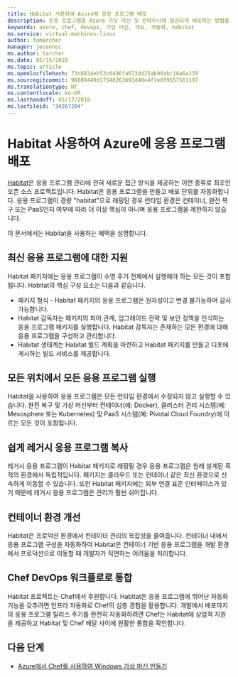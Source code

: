 ```yaml
---
title: Habitat 사용하여 Azure에 응용 프로그램 배포
description: 응용 프로그램을 Azure 가상 머신 및 컨테이너에 일관되게 배포하는 방법을 알아봅니다
keywords: azure, chef, devops, 가상 머신, 개요, 자동화, habitat
ms.service: virtual-machines-linux
author: tomarcher
manager: jeconnoc
ms.author: tarcher
ms.date: 05/15/2018
ms.topic: article
ms.openlocfilehash: 73c6834eb53c0496fa673dd25ab90abc18a6a139
ms.sourcegitcommit: 96089449d17548263691d40e4f1e8f9557561197
ms.translationtype: HT
ms.contentlocale: ko-KR
ms.lasthandoff: 05/17/2018
ms.locfileid: "34267204"
---
```

# <a name="use-habitat-to-deploy-your-application-to-azure"></a>Habitat 사용하여 Azure에 응용 프로그램 배포
[Habitat](https://www.habitat.sh/)은 응용 프로그램 관리에 전혀 새로운 접근 방식을 제공하는 이런 종류로 최초인 오픈 소스 프로젝트입니다. Habitat은 응용 프로그램을 만들고 배포 단위를 자동화합니다. 응용 프로그램이 경량 "habitat"으로 래핑된 경우 런타임 환경은 컨테이너, 완전 복구 또는 PaaS인지 여부에 따라 더 이상 핵심이 아니며 응용 프로그램을 제한하지 않습니다. 

이 문서에서는 Habitat을 사용하는 혜택을 설명합니다.

## <a name="support-for-the-modern-application"></a>최신 응용 프로그램에 대한 지원
Habitat 패키지에는 응용 프로그램이 수명 주기 전체에서 실행해야 하는 모든 것이 포함됩니다. Habitat의 핵심 구성 요소는 다음과 같습니다.
- 패키지 형식 - Habitat 패키지의 응용 프로그램은 원자성이고 변경 불가능하며 감사 가능합니다.
- Habitat 감독자는 패키지의 피어 관계, 업그레이드 전략 및 보안 정책을 인식하는 응용 프로그램 패키지를 실행합니다. Habitat 감독자는 존재하는 모든 환경에 대해 응용 프로그램을 구성하고 관리합니다.
- Habitat 생태계는 Habitat 빌드 계획을 마련하고 Habitat 패키지를 만들고 디포에 게시하는 빌드 서비스를 제공합니다.

## <a name="run-any-application-anywhere"></a>모든 위치에서 모든 응용 프로그램 실행
Habitat을 사용하여 응용 프로그램은 모든 런타임 환경에서 수정되지 않고 실행할 수 있습니다. 완전 복구 및 가상 머신부터 컨테이너(예: Docker), 클러스터 관리 시스템(예: Mesosphere 또는 Kubernetes) 및 PaaS 시스템(예: Pivotal Cloud Foundry)에 이르는 모든 것이 포함됩니다.

## <a name="easily-port-legacy-applications"></a>쉽게 레거시 응용 프로그램 복사
레거시 응용 프로그램이 Habitat 패키지로 래핑될 경우 응용 프로그램은 원래 설계된 목적의 환경에서 독립적입니다. 패키지는 클라우드 또는 컨테이너 같은 최신 환경으로 신속하게 이동할 수 있습니다. 또한 Habitat 패키지에는 외부 연결 표준 인터페이스가 있기 때문에 레거시 응용 프로그램은 관리가 훨씬 쉬어집니다.

## <a name="improve-the-container-experience"></a>컨테이너 환경 개선
Habitat은 프로덕션 환경에서 컨테이터 관리의 복잡성을 줄여줍니다. 컨테이너 내에서 응용 프로그램 구성을 자동화하여 Habitat은 컨테이너 기반 응용 프로그램을 개발 환경에서 프로덕션으로 이동할 때 개발자가 직면하는 어려움을 처리합니다.

## <a name="integrate-into-the-chef-devops-workflow"></a>Chef DevOps 워크플로로 통합
Habitat 프로젝트는 Chef에서 후원합니다. Habitat은 응용 프로그램에 뛰어난 자동화 기능을 갖추려면 인프라 자동화로 Chef의 심층 경험을 활용합니다. 개발에서 배포까지의 응용 프로그램 릴리스 주기를 완전히 자동화하려면 Chef는 Habitat에 상업적 지원을 제공하고 Habitat 및 Chef 배달 사이에 원활한 통합을 확인합니다.

## <a name="next-steps"></a>다음 단계
* [Azure에서 Chef를 사용하여 Windows 가상 머신 만들기](/azure/virtual-machines/windows/chef-automation)